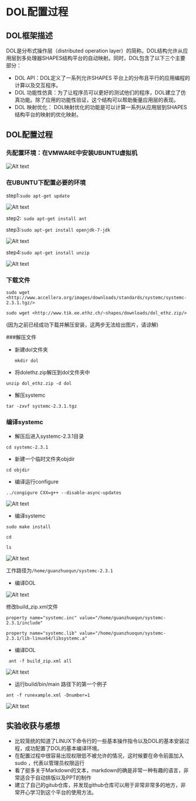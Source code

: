 # DOL配置过程
## DOL框架描述

DOL是分布式操作层（distributed operation layer）的简称。DOL结构允许从应用层到多处理器SHAPES结构平台的自动映射。同时，DOL包含了以下三个主要部分：

* DOL API：DOL定义了一系列允许SHAPES 平台上的分布且平行的应用编程的计算以及交互程序。
* DOL 功能性仿真：为了让程序员可以更好的测试他们的程序，DOL建立了仿真功能。除了应用的功能性验证，这个结构可以帮助衡量应用层的表现。
* DOL 映射优化： DOL映射优化的功能是可以计算一系列从应用层到SHAPES 结构平台的映射的优化映射。

## DOL配置过程
### 先配置环境：在VMWARE中安装UBUNTU虚拟机

![Alt text](http://i1.piimg.com/567571/a3c66dd0e1fa62a1.png)

### 在UBUNTU下配置必要的环境
step1:`sudo apt-get update`

![Alt text](http://i1.piimg.com/567571/7ceed6ad027487b1.png)

 step2:` sudo apt-get install ant`
 
 step3:`sudo apt-get install openjdk-7-jdk`
 
 ![Alt text](http://i1.piimg.com/567571/56b546c5917f0e24.png)
 
 step4:`sudo apt-get install unzip`
 
 ![Alt text](http://i1.piimg.com/567571/3537fe1ca3ef8087.png)

### 下载文件

`sudo wget <http://www.accellera.org/images/downloads/standards/systemc/systemc-2.3.1.tgz/>`

`sudo wget <http://www.tik.ee.ethz.ch/~shapes/downloads/dol_ethz.zip/>`

(因为之前已经成功下载并解压安装，这两步无法给出图片，请谅解)

###解压文件

* 新建dol文件夹

  `mkdir dol`
  
* 将dolethz.zip解压到dol文件夹中

`unzip dol_ethz.zip -d dol`

* 解压systemc

`tar -zxvf systemc-2.3.1.tgz`
 
### 编译systemc

* 解压后进入systemc-2.3.1目录

`cd systemc-2.3.1`

* 新建一个临时文件夹objdir

`cd objdir`

* 编译运行configure 

`../congigure CXX=g++ --disable-async-updates`

![Alt text](http://i1.piimg.com/567571/147964d9771d918d.png)

* 编译systemc

`sudo make install`

`cd`

`ls`

![Alt text](http://i1.piimg.com/567571/d0e87c84fd457992.png)

工作路径为`/home/guanzhuoqun/systemc-2.3.1`

* 编译DOL

![Alt text](http://i1.piimg.com/567571/d2e46451a78fa4e7.png)

修改build_zip.xml文件

`property name="systemc.inc" value="/home/guanzhuoqun/systemc-2.3.1/include"`

`property name="systemc.lib" value="/home/guanzhuoqun/systemc-2.3.1/lib-linux64/libsystemc.a"`

* 编译DOL 

` ant -f build_zip.xml all`

![Alt text](http://i1.piimg.com/567571/37c582f783776a8a.png)

* 运行build/bin/main 路径下的第一个例子

`ant -f runexample.xml -Dnumber=1`

![Alt text](http://i1.piimg.com/567571/4af5509bd8c81b20.png)

## 实验收获与感想
* 比较笼统的知道了LINUX下命令行的一些基本操作指令以及DOL的基本安装过程，成功配置了DOL的基本编译环境。
* 在配置过程中很容易出现权限低不被允许的情况，这时候要在命令前面加入sudo ，代表以管理员权限运行
* 看了挺多关于Markdown的文本，markdown的确是非常一种有趣的语言，非常适合于自动排版以及PPT的制作
* 建立了自己的gitub仓库，并发现github仓库可以用于非常非常多的地方，非常开心学习到这个平台的使用方法。



 
 



